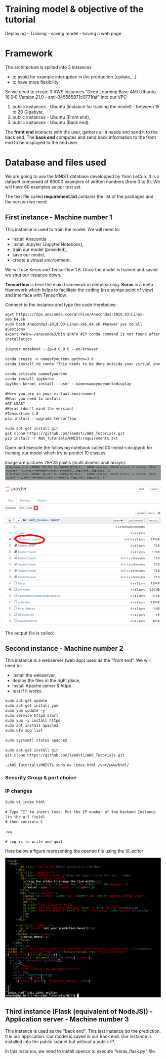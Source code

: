# Training model & objective of the tutorial
 Deploying - Training - saving model - having a web page

# Framework

The architecture is splited into 3 instances
* to avoid for example interuption in the production (update,...)
* to have more flexibility

So we need to create 3 AWS instances "Deep Learning Base AMI (Ubuntu 16.04) Version 21.0 - ami-045565871c0771faf" into our VPC:
1. public instances - Ubuntu (instance for training the model) - between 15 to 20 Gigabyte,
1. public instances - Ubuntu (Front end),
1. public instances - Ubuntu (Back end).

The **front end** interacts with the user, gathers all it needs and send it to the back end.
The **back end** computes and send back information to the front end to be displayed to the end user.

# Database and files used

We are going to use the MNIST database developped by Yann LeCun. It is a dataset composed of 60000 examples of written numbers (from 0 to 9). We will have 60 examples as our test set.

The text file called **requirement.txt** contains the list of the packages and the version we need.

## First instance - Machine number 1

This instance is used to train the model. We will need to:
* install Anaconda
* install Jupyter (Jupyter Notebook),
* train our model (provided),
* save our model,
* create a virtual environment.

We will use Keras and Tensorflow 1.8. Once the model is trained and saved we shut our instance down.

 **Tensorflow** is here the main framework in deeplearning. **Keras** is a meta framework which helps to facilitate the coding (in a syntax point of view) and interface with Tensorflow.

Connect to the instance and type the code Herebelow:

```
wget https://repo.anaconda.com/archive/Anaconda3-2019.03-Linux-x86_64.sh
sudo bash Anaconda3-2019.03-Linux-x86_64.sh #Answer yes to all questions
export PATH=~/anaconda3/bin:$PATH #If conda command is not found after installation

jupyter notebook --ip=0.0.0.0 --no-browser

conda create -n nameofyourenv python=3.6
conda install nb_conda "This needs to be done outside your virtual env

conda activate nameofyourenv
conda install ipykerne
ipython kernel install --user --name=nameyouwanttodisplay

#Here you are in your virtual environment
#What you need to install
#AT LEAST
#Keras (don't mind the version)
#Tensorflow 1.8
pip install --upgrade tensorflow

sudo apt-get install git
git clone https://github.com/leodsti/AWS_Tutorials.git
pip install -r AWS_Tutorials/MNIST/requirements.txt

```
Open and execute the following notebook called 00-mnist-cnn.ipynb for training our model which try to predict 10 classes:

Image are pictures 28*28 pixels (multi dimensional arrays):
![Légende](Shape_data.PNG)

![Légende](Notebook0_mnist.png)

The output file is called:

## Second instance  - Machine number 2

This instance is a webserver (web app) used as the "front end". We will need to:
* install the webserver,
* deploy the files in the right place,
* install Apache server & httpd.
* test if it works.

```
sudo apt-get update
sudo apt-get install yum
sudo yum update -y
sudo service httpd start
sudo yum -y install httpd
sudo apt install apache2
sudo ufw app list

sudo systemtl status apache2

sudo apt-get install git
git clone https://github.com/leodsti/AWS_Tutorials.git

~/AWS_Tutorials/MNIST$ sudo mv index.html /var/www/html/

```
### Security Group & port choice

### IP changes
```
Sudo vi index.html

# Type “I” to insert text- Put the IP number of the backend Instance (in the url field)
# then controle C

:wq

# :wq is to write and quit
```
Here below a figure representing the opened file using the VI_editor

![Légende](IP_change.png)

## Third instance (Flask (equivalent of NodeJS)) - Application server - Machine number 3

This instance is used as the "back end". This last instance do the prediction. It is our application. Our model is saved in our Back end. Our instance is installed into the public subnet but without a public IP.

In this instance, we need to install opencv to execute "keras_flask.py" file.
